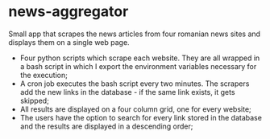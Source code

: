 # news-aggregator
Small app that scrapes the news articles from four romanian news sites and displays them on a single web page.

- Four python scripts which scrape each website. They are all wrapped in a bash script in which I export the environment variables necessary for the execution; 
- A cron job executes the bash script every two minutes. The scrapers add the new links in the database - if the same link exists, it gets skipped;
- All results are displayed on a four column grid, one for every website;
- The users have the option to search for every link stored in the database and the results are displayed in a descending order;
